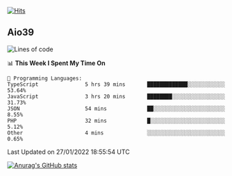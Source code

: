 [![Hits](https://hits.seeyoufarm.com/api/count/incr/badge.svg?url=https%3A%2F%2Fgithub.com%2Faio39&count_bg=%2339C5BB&title_bg=%23555555&icon=&icon_color=%23E7E7E7&title=hits&edge_flat=false)](https://hits.seeyoufarm.com)

## Aio39

<!--START_SECTION:waka-->
![Lines of code](https://img.shields.io/badge/From%20Hello%20World%20I%27ve%20Written-1%20Million%20lines%20of%20code-blue)

📊 **This Week I Spent My Time On** 

```text
💬 Programming Languages: 
TypeScript               5 hrs 39 mins       █████████████░░░░░░░░░░░░   53.64% 
JavaScript               3 hrs 20 mins       ████████░░░░░░░░░░░░░░░░░   31.73% 
JSON                     54 mins             ██░░░░░░░░░░░░░░░░░░░░░░░   8.55% 
PHP                      32 mins             █░░░░░░░░░░░░░░░░░░░░░░░░   5.12% 
Other                    4 mins              ░░░░░░░░░░░░░░░░░░░░░░░░░   0.65%

```


 Last Updated on 27/01/2022 18:55:54 UTC
<!--END_SECTION:waka-->
[![Anurag's GitHub stats](https://github-readme-stats.vercel.app/api?username=aio39)](https://github.com/anuraghazra/github-readme-stats)

<!--
**aio39/aio39** is a ✨ _special_ ✨ repository because its `README.md` (this file) appears on your GitHub profile.

Here are some ideas to get you started:

- 🔭 I’m currently working on ...
- 🌱 I’m currently learning ...
- 👯 I’m looking to collaborate on ...
- 🤔 I’m looking for help with ...
- 💬 Ask me about ...
- 📫 How to reach me: ...
- 😄 Pronouns: ...
- ⚡ Fun fact: ...
-->
